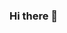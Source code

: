 ### Hi there 👋

<!--
**MarioX985/MarioX985** is a ✨ _special_ ✨ repository because its `README.md` (this file) appears on your GitHub profile.

Here are some ideas to get you started:

- 🔭 I’m currently working on a game project
- 🌱 I’m currently learning animation
-->
